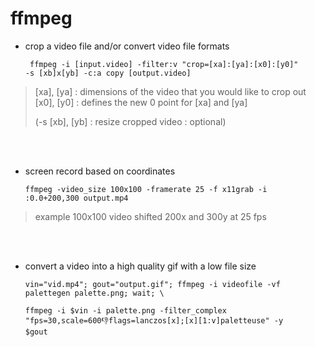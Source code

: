 # ffmpeg

- crop a video file and/or convert video file formats<br>

  <code> ffmpeg -i [input.video] -filter:v "crop=[xa]:[ya]:[x0]:[y0]" -s [xb]x[yb] -c:a copy [output.video] </code> <br>

> [xa], [ya] : dimensions of the video that you would like to crop out
> [x0], [y0] : defines the new 0 point for [xa] and [ya]
>
> (-s [xb], [yb] : resize cropped video : optional)

<br><br>

- screen record based on coordinates 

  <code>ffmpeg -video_size 100x100 -framerate 25 -f x11grab -i :0.0+200,300 output.mp4 </code> <br>
  
 > example 100x100 video shifted 200x and 300y at 25 fps


<br><br>

- convert a video into a high quality gif with a low file size

  <code>vin="vid.mp4"; gout="output.gif"; ffmpeg -i videofile -vf palettegen palette.png; wait; \ </code>
  
  <code>ffmpeg -i $vin -i palette.png -filter_complex "fps=30,scale=600:-1:flags=lanczos[x];[x][1:v]paletteuse" -y $gout</code>
